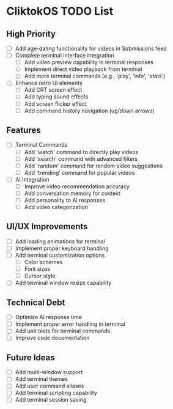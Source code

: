 # CliktokOS TODO List

## High Priority
- [ ] Add age-dating functionality for videos in Submissions feed
- [ ] Complete terminal interface integration
  - [ ] Add video preview capability in terminal responses
  - [ ] Implement direct video playback from terminal
  - [ ] Add more terminal commands (e.g., 'play', 'info', 'stats')
- [ ] Enhance retro UI elements
  - [ ] Add CRT screen effect
  - [ ] Add typing sound effects
  - [ ] Add screen flicker effect
  - [ ] Add command history navigation (up/down arrows)

## Features
- [ ] Terminal Commands
  - [ ] Add 'watch' command to directly play videos
  - [ ] Add 'search' command with advanced filters
  - [ ] Add 'random' command for random video suggestions
  - [ ] Add 'trending' command for popular videos
- [ ] AI Integration
  - [ ] Improve video recommendation accuracy
  - [ ] Add conversation memory for context
  - [ ] Add personality to AI responses
  - [ ] Add video categorization

## UI/UX Improvements
- [ ] Add loading animations for terminal
- [ ] Implement proper keyboard handling
- [ ] Add terminal customization options
  - [ ] Color schemes
  - [ ] Font sizes
  - [ ] Cursor style
- [ ] Add terminal window resize capability

## Technical Debt
- [ ] Optimize AI response time
- [ ] Implement proper error handling in terminal
- [ ] Add unit tests for terminal commands
- [ ] Improve code documentation

## Future Ideas
- [ ] Add multi-window support
- [ ] Add terminal themes
- [ ] Add user command aliases
- [ ] Add terminal scripting capability
- [ ] Add terminal session saving 